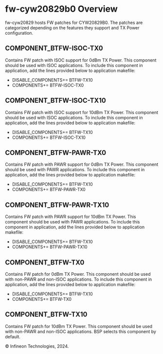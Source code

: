 # fw-cyw20829b0 Overview

fw-cyw20829 hosts FW patches for CYW20829B0. The patches are categorized depending on the features they support and TX Power configuration.

## COMPONENT_BTFW-ISOC-TX0
Contains FW patch with ISOC support for 0dBm TX Power.
This component should be used with ISOC applications. To include this component in application, add the lines provided below to application makefile:

- DISABLE_COMPONENTS+= BTFW-TX10
- COMPONENTS+= BTFW-ISOC-TX0

## COMPONENT_BTFW-ISOC-TX10
Contains FW patch with ISOC support for 10dBm TX Power.
This component should be used with ISOC applications. To include this component in application, add the lines provided below to application makefile:

- DISABLE_COMPONENTS+= BTFW-TX10
- COMPONENTS+= BTFW-ISOC-TX10

## COMPONENT_BTFW-PAWR-TX0
Contains FW patch with PAWR support for 0dBm TX Power.
This component should be used with PAWR applications. To include this component in application, add the lines provided below to application makefile:

- DISABLE_COMPONENTS+= BTFW-TX10
- COMPONENTS+= BTFW-PAWR-TX0

## COMPONENT_BTFW-PAWR-TX10
Contains FW patch with PAWR support for 10dBm TX Power.
This component should be used with PAWR applications. To include this component in application, add the lines provided below to application makefile:

- DISABLE_COMPONENTS+= BTFW-TX10
- COMPONENTS+= BTFW-PAWR-TX10

## COMPONENT_BTFW-TX0
Contains FW patch for 0dBm TX Power.
This component should be used with non-PAWR and non-ISOC applications. To include this component in application, add the lines provided below to application makefile:

- DISABLE_COMPONENTS+= BTFW-TX10
- COMPONENTS+= BTFW-TX0

## COMPONENT_BTFW-TX10
Contains FW patch for 10dBm TX Power.
This component should be used with non-PAWR and non-ISOC applications. BSP selects this component by default.

© Infineon Technologies, 2024.
